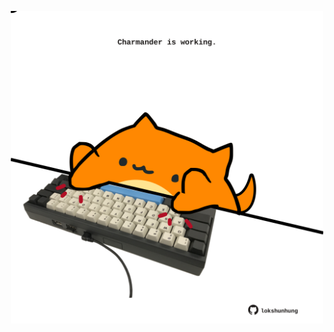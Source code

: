 <!-- built at 23/06/2023, 14:00:53 UTC -->
<p align="center">
  <img width="500" height="500" src="./ReadmeImage.svg">
</p>
